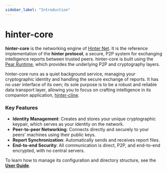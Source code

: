 ```yaml
---
sidebar_label: "Introduction"
---
```


# hinter-core

**hinter-core** is the networking engine of [Hinter Net](../hinter-net/introduction.md).
It is the reference implementation of the **hinter protocol**, a secure, P2P system for exchanging intelligence reports between trusted peers.
hinter-core is built using the [Pear Runtime](https://pears.com/), which provides the underlying P2P and cryptography layers.

hinter-core runs as a quiet background service, managing your cryptographic identity and handling the secure exchange of reports.
It has no user interface of its own; its sole purpose is to be a robust and reliable data transport layer, allowing you to focus on crafting intelligence in its companion application, [hinter-cline](../hinter-cline/introduction.md).

### Key Features

- **Identity Management**: Creates and stores your unique cryptographic keypair, which serves as your identity on the network.
- **Peer-to-peer Networking**: Connects directly and securely to your peers' machines using their public keys.
- **Report Synchronization**: Automatically sends and receives report files.
- **End-to-end Security**: All communication is direct, P2P, and end-to-end encrypted, with no central servers.

To learn how to manage its configuration and directory structure, see the **[User Guide](./user-guide.md)**.
